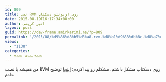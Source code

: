 ```yaml
---
id: 809
title: نصب RVM روی اوبونتو دسکتاپ
date: 2015-08-19T16:17:34+00:00
author: امیر کریمی
layout: post
guid: https://dev-frame.amirkarimi.me/?p=809
permalink: '/2015/08/%d9%86%d8%b5%d8%a8-rvm-%d8%b1%d9%88%db%8c-%d8%a7%d9%88%d8%a8%d9%88%d9%86%d8%aa%d9%88-%d8%af%d8%b3%da%a9%d8%aa%d8%a7%d9%be/'
views:
  - "1138"
categories:
  - دسته‌بندی نشده
---
```

من همیشه با نصب RVM روی دسکتاپ مشکل داشتم. مشکلم رو پیدا کردم؛ [اینجا](http://amirkarimi.github.io/2015/08/19/installing-rvm-on-ubuntu-desktop.html) توضیح دادم.